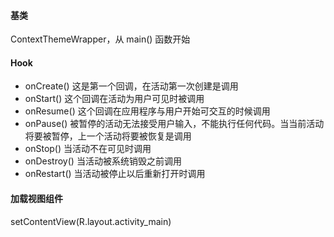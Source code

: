 #### 基类
ContextThemeWrapper，从 main() 函数开始

#### Hook
- onCreate() 这是第一个回调，在活动第一次创建是调用
- onStart()	这个回调在活动为用户可见时被调用
- onResume() 这个回调在应用程序与用户开始可交互的时候调用
- onPause()	被暂停的活动无法接受用户输入，不能执行任何代码。当当前活动将要被暂停，上一个活动将要被恢复是调用
- onStop() 当活动不在可见时调用
- onDestroy()	当活动被系统销毁之前调用
- onRestart()	当活动被停止以后重新打开时调用

#### 加载视图组件
setContentView(R.layout.activity_main)

